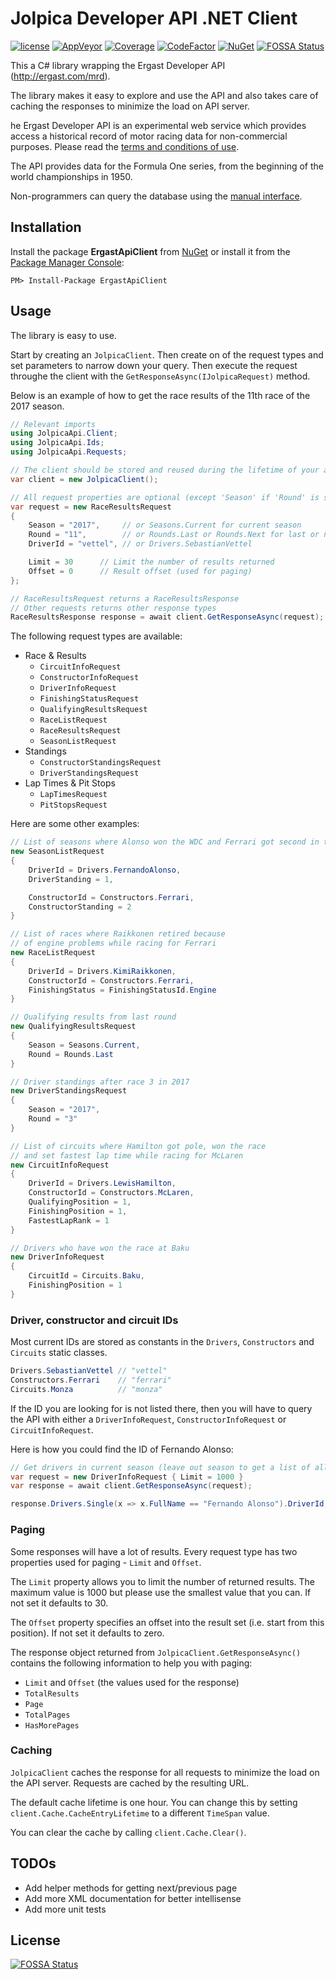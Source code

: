 # Jolpica Developer API .NET Client

[![license](https://img.shields.io/badge/license-Unlicense-blue.svg)](https://github.com/Krusen/ErgastApi.Net/blob/master/LICENSE.md)
[![AppVeyor](https://ci.appveyor.com/api/projects/status/kaibsj29lcn9aqt1?svg=true)](https://ci.appveyor.com/project/Krusen/ergastapi-net)
[![Coverage](https://coveralls.io/repos/github/Krusen/ErgastApi.Net/badge.svg)](https://coveralls.io/github/Krusen/ErgastApi.Net)
[![CodeFactor](https://www.codefactor.io/repository/github/krusen/ergastapi.net/badge)](https://www.codefactor.io/repository/github/krusen/ergastapi.net)
[![NuGet](https://buildstats.info/nuget/ergastapiclient?includePreReleases=false)](https://www.nuget.org/packages/ErgastApiClient/)
[![FOSSA Status](https://app.fossa.io/api/projects/git%2Bhttps%3A%2F%2Fgithub.com%2FKrusen%2FErgastApi.Net.svg?type=shield)](https://app.fossa.io/projects/git%2Bhttps%3A%2F%2Fgithub.com%2FKrusen%2FErgastApi.Net?ref=badge_shield)

This a C# library wrapping the Ergast Developer API (http://ergast.com/mrd).

The library makes it easy to explore and use the API and also takes care of caching the responses to minimize the load on API server.

he Ergast Developer API is an experimental web service which provides access a historical record of motor racing data for non-commercial purposes.
Please read the [terms and conditions of use](http://ergast.com/mrd/terms).

The API provides data for the Formula One series, from the beginning of the world championships in 1950.

Non-programmers can query the database using the [manual interface](http://ergast.com/mrd/query).

## Installation


Install the package **ErgastApiClient** from [NuGet](https://www.nuget.org/packages/ErgastApiClient/) 
or install it from the [Package Manager Console](https://docs.microsoft.com/da-dk/nuget/tools/package-manager-console):

```
PM> Install-Package ErgastApiClient
```


## Usage

The library is easy to use.

Start by creating an `JolpicaClient`. Then create on of the request types and set parameters to narrow down your query.
Then execute the request throughe the client with the `GetResponseAsync(IJolpicaRequest)` method.

Below is an example of how to get the race results of the 11th race of the 2017 season.

```C#
// Relevant imports
using JolpicaApi.Client;
using JolpicaApi.Ids;
using JolpicaApi.Requests;

// The client should be stored and reused during the lifetime of your application
var client = new JolpicaClient();

// All request properties are optional (except 'Season' if 'Round' is set)
var request = new RaceResultsRequest
{
    Season = "2017",     // or Seasons.Current for current season
    Round = "11",        // or Rounds.Last or Rounds.Next for last or next round
    DriverId = "vettel", // or Drivers.SebastianVettel

    Limit = 30      // Limit the number of results returned
    Offset = 0      // Result offset (used for paging)
};

// RaceResultsRequest returns a RaceResultsResponse
// Other requests returns other response types
RaceResultsResponse response = await client.GetResponseAsync(request);
```

The following request types are available:

- Race & Results
  - `CircuitInfoRequest`
  - `ConstructorInfoRequest` 
  - `DriverInfoRequest`
  - `FinishingStatusRequest`
  - `QualifyingResultsRequest`
  - `RaceListRequest`
  - `RaceResultsRequest`
  - `SeasonListRequest`
- Standings
  - `ConstructorStandingsRequest`
  - `DriverStandingsRequest`
- Lap Times & Pit Stops
  - `LapTimesRequest`
  - `PitStopsRequest`

Here are some other examples:

```C#
// List of seasons where Alonso won the WDC and Ferrari got second in the WCC
new SeasonListRequest
{
    DriverId = Drivers.FernandoAlonso,
    DriverStanding = 1,

    ConstructorId = Constructors.Ferrari,
    ConstructorStanding = 2
}

// List of races where Raikkonen retired because
// of engine problems while racing for Ferrari
new RaceListRequest
{
    DriverId = Drivers.KimiRaikkonen,
    ConstructorId = Constructors.Ferrari,
    FinishingStatus = FinishingStatusId.Engine
}

// Qualifying results from last round
new QualifyingResultsRequest
{
    Season = Seasons.Current,
    Round = Rounds.Last
}

// Driver standings after race 3 in 2017
new DriverStandingsRequest
{ 
    Season = "2017", 
    Round = "3"
}

// List of circuits where Hamilton got pole, won the race
// and set fastest lap time while racing for McLaren
new CircuitInfoRequest
{
    DriverId = Drivers.LewisHamilton,
    ConstructorId = Constructors.McLaren,
    QualifyingPosition = 1,
    FinishingPosition = 1,
    FastestLapRank = 1
}

// Drivers who have won the race at Baku
new DriverInfoRequest
{
    CircuitId = Circuits.Baku,
    FinishingPosition = 1
}
```

### Driver, constructor and circuit IDs

Most current IDs are stored as constants in the `Drivers`, `Constructors` and `Circuits` static classes.

```C#
Drivers.SebastianVettel // "vettel"
Constructors.Ferrari    // "ferrari"
Circuits.Monza          // "monza"
```

If the ID you are looking for is not listed there, then you will have to query the API with either
a `DriverInfoRequest`, `ConstructorInfoRequest` or `CircuitInfoRequest`.

Here is how you could find the ID of Fernando Alonso:

```C#
// Get drivers in current season (leave out season to get a list of all drivers ever (requires paging))
var request = new DriverInfoRequest { Limit = 1000 }
var response = await client.GetResponseAsync(request);

response.Drivers.Single(x => x.FullName == "Fernando Alonso").DriverId;
```


### Paging

Some responses will have a lot of results. Every request type has two properties used for paging - `Limit` and `Offset`.

The `Limit` property allows you to limit the number of returned results.
The maximum value is 1000 but please use the smallest value that you can. If not set it defaults to 30.

The `Offset` property specifies an offset into the result set (i.e. start from this position).
If not set it defaults to zero.

The response object returned from `JolpicaClient.GetResponseAsync()` contains the following information to help you with paging:

- `Limit` and `Offset` (the values used for the response)
- `TotalResults`
- `Page`
- `TotalPages`
- `HasMorePages`


### Caching

`JolpicaClient` caches the response for all requests to minimize the load on the API server. Requests are cached by the resulting URL.

The default cache lifetime is one hour. You can change this by setting `client.Cache.CacheEntryLifetime` to a different `TimeSpan` value.

You can clear the cache by calling `client.Cache.Clear()`.


## TODOs

- Add helper methods for getting next/previous page
- Add more XML documentation for better intellisense
- Add more unit tests

## License
[![FOSSA Status](https://app.fossa.io/api/projects/git%2Bhttps%3A%2F%2Fgithub.com%2FKrusen%2FErgastApi.Net.svg?type=large)](https://app.fossa.io/projects/git%2Bhttps%3A%2F%2Fgithub.com%2FKrusen%2FErgastApi.Net?ref=badge_large)
